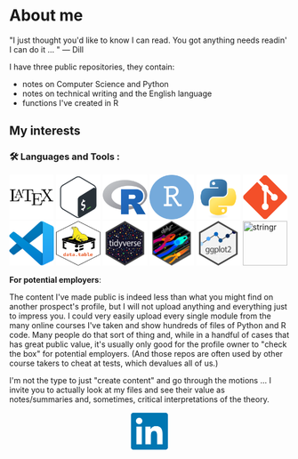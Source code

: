 # About me

"I just thought you'd like to know I can read. You got anything needs readin' I can do it ... " —
 Dill

I have three public repositories, they contain:

* notes on Computer Science and Python
* notes on technical writing and the English language
* functions I've created in R

## My interests

### :hammer_and_wrench: Languages and Tools :
<div>
<img src="https://github.com/devicons/devicon/blob/master/icons/latex/latex-original.svg" title="LaTeX" **alt="LaTeX" width="80" height="80"/>
<img src="https://github.com/devicons/devicon/blob/master/icons/bash/bash-original.svg" title="BASH" **alt="BASH" width="80" height="80"/>
<img src="https://github.com/devicons/devicon/blob/master/icons/r/r-original.svg" title="R" **alt="R" width="80" height="80"/>
<img src="https://github.com/devicons/devicon/blob/master/icons/rstudio/rstudio-original.svg" title="RStudio" **alt="RStudio" width="80" height="80"/>
<img src="https://github.com/devicons/devicon/blob/master/icons/python/python-original.svg" title="Python" **alt="Python" width="80" height="80"/>
<img src="https://github.com/devicons/devicon/blob/master/icons/git/git-original.svg" title="git" **alt="git" width="80" height="80"/>
<img src="https://github.com/devicons/devicon/blob/master/icons/vscode/vscode-original.svg" title="visual.studio" **alt="visual.studio" width="80" height="80"/>
<img src="https://github.com/Rdatatable/data.table/blob/master/.graphics/rdatatable.svg" title="data.table" **alt="data.table" width="80" height="80"/>
<img src="https://github.com/tidyverse/tidyverse/blob/main/pkgdown/favicon/apple-touch-icon-120x120.png" title="tidyverse" **alt="tidyverse" width="80" height="80"/>
<img src="https://github.com/tidyverse/dplyr/blob/main/pkgdown/favicon/apple-touch-icon-180x180.png" title="dplyr" **alt="dplyr" width="80" height="80"/>
<img src="https://github.com/tidyverse/ggplot2/blob/main/pkgdown/favicon/apple-touch-icon-120x120.png" title="ggplot2" **alt="ggplot2" width="80" height="80"/>
<img src="https://github.com/tidyverse/stringr/blob/main/pkgdown/favicon/apple-touch-icon-120x120.png" title="stringr" **alt="stringr" width="80" height="80"/>
</div>
<!-- <img src="" title="" **alt="" width="80" height="80"/> -->

<!-- folded section start ...................................................................... -->
<!-- <details> -->

  <!-- <summary><h4> For potential employers: </h4></summary> -->

  **For potential employers**:
  
  The content I've made public is indeed less than what you might find on another prospect's
  profile, but I will not upload anything and everything just to impress you. I could very easily
  upload every single module from the many online courses I've taken and show hundreds of files of
  Python and R code. Many people do that sort of thing and, while in a handful of cases that has
  great public value, it's usually only good for the profile owner to "check the box" for potential
  employers. (And those repos are often used by other course takers to cheat at tests, which
  devalues all of us.) 
  
  I'm not the type to just "create content" and go through the motions ...  I  invite you to
  actually look at my files and see their value as notes/summaries and, sometimes, critical
  interpretations of the theory.

  <!-- icons section start  -->
  <div style="display: flex; flex-direction: column; justify-content: center; align-items: center; ">

  <!--
  <a href="https://www.linkedin.com/in/juanantoniot/">
  <img align="center" src="https://github.com/ParthJohri/ParthJohri/blob/readME/icons/Linkedin.gif" width="70"/>
  </a>
  -->

  <a href="https://www.linkedin.com/in/juanantoniot/">
  <img align="center" src="https://github.com/devicons/devicon/blob/master/icons/linkedin/linkedin-original.svg" width="70"/>
  </a>

  </div>

<!-- </details> -->
<!-- folded section end ........................................................................ -->


<!--
**juanantonio284/juanantonio284** is a ✨ _special_ ✨ repository because its `README.md` (this file) appears on your GitHub profile.

Here are some ideas to get you started:

- 🔭 I’m currently working on ...
- 🌱 I’m currently learning ...
- 👯 I’m looking to collaborate on ...
- 🤔 I’m looking for help with ...
- 💬 Ask me about ...
- 📫 How to reach me: ...
- 😄 Pronouns: ...
- ⚡ Fun fact: ...
-->
